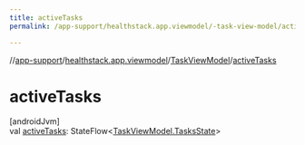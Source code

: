 ```yaml
---
title: activeTasks
permalink: /app-support/healthstack.app.viewmodel/-task-view-model/active-tasks.html

---
```

//[app-support](/app-support.html)/[healthstack.app.viewmodel](../index.html)/[TaskViewModel](index.html)/[activeTasks](active-tasks.html)



# activeTasks



[androidJvm]\
val [activeTasks](active-tasks.html): StateFlow&lt;[TaskViewModel.TasksState](-tasks-state/index.html)&gt;




